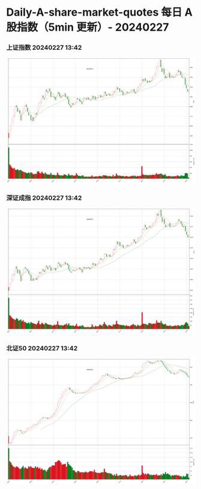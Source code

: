 
# Daily-A-share-market-quotes 每日 A 股指数（5min 更新）- 20240227

### 上证指数 20240227 13:42
![](./fig/2024/2/20240227-sh000001.png)

### 深证成指 20240227 13:42
![](./fig/2024/2/20240227-sz399001.png)

### 北证50 20240227 13:42
![](./fig/2024/2/20240227-bj899050.png)
